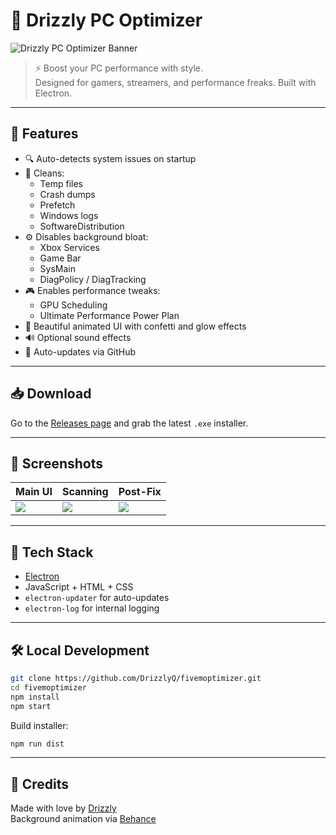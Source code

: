 
# 🧹 Drizzly PC Optimizer

![Drizzly PC Optimizer Banner](https://mir-s3-cdn-cf.behance.net/project_modules/fs/9bc27292880429.5e569ff84e4d0.gif)

> ⚡ Boost your PC performance with style.  
> Designed for gamers, streamers, and performance freaks. Built with Electron.

---

## 🚀 Features

- 🔍 Auto-detects system issues on startup  
- 🧼 Cleans:
  - Temp files
  - Crash dumps
  - Prefetch
  - Windows logs
  - SoftwareDistribution
- ⚙️ Disables background bloat:
  - Xbox Services
  - Game Bar
  - SysMain
  - DiagPolicy / DiagTracking
- 🎮 Enables performance tweaks:
  - GPU Scheduling
  - Ultimate Performance Power Plan
- 🌈 Beautiful animated UI with confetti and glow effects  
- 🔊 Optional sound effects  
- 🔄 Auto-updates via GitHub

---

## 📥 Download

Go to the [Releases page](https://github.com/DrizzlyQ/fivemoptimizer/releases) and grab the latest `.exe` installer.

---

## 📸 Screenshots

| Main UI | Scanning | Post-Fix |
|--------|-----------|-----------|
| ![](https://i.imgur.com/ZxCGXzU.png) | ![](https://i.imgur.com/ZoU9XqE.gif) | ![](https://i.imgur.com/MI8Hj1U.png) |

---

## 🧠 Tech Stack

- [Electron](https://www.electronjs.org/)  
- JavaScript + HTML + CSS  
- `electron-updater` for auto-updates  
- `electron-log` for internal logging  

---

## 🛠 Local Development

```bash
git clone https://github.com/DrizzlyQ/fivemoptimizer.git
cd fivemoptimizer
npm install
npm start
```

Build installer:

```bash
npm run dist
```

---

## 💖 Credits

Made with love by [Drizzly](https://github.com/DrizzlyQ)  
Background animation via [Behance](https://www.behance.net/gallery/92880429/Looping-Backgrounds)
